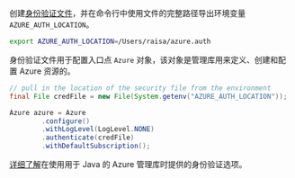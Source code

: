创建[身份验证文件](../java-sdk-azure-authenticate.md#mgmt-file)，并在命令行中使用文件的完整路径导出环境变量 `AZURE_AUTH_LOCATION`。

```bash
export AZURE_AUTH_LOCATION=/Users/raisa/azure.auth
```

身份验证文件用于配置入口点 `Azure` 对象，该对象是管理库用来定义、创建和配置 Azure 资源的。

```java
// pull in the location of the security file from the environment 
final File credFile = new File(System.getenv("AZURE_AUTH_LOCATION"));

Azure azure = Azure
        .configure()
        .withLogLevel(LogLevel.NONE)
        .authenticate(credFile)
        .withDefaultSubscription();
```

[详细了解](../java-sdk-azure-authenticate.md#mgmt-auth)在使用用于 Java 的 Azure 管理库时提供的身份验证选项。